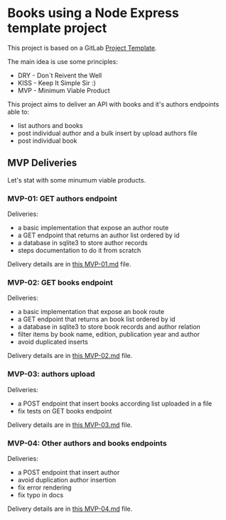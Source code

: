 # Books using a Node Express template project

This project is based on a GitLab [Project Template](https://gitlab.com/gitlab-org/project-templates/express).

The main idea is use some principles:

 * DRY - Don´t Reivent the Well
 * KISS - Keep It Simple Sir :)
 * MVP - Minimum Viable Product

This project aims to deliver an API with books and it's authors endpoints able to:

 * list authors and books
 * post individual author and a bulk insert by upload authors file
 * post individual book

## MVP Deliveries

Let's stat with some minumum viable products.

### MVP-01: GET authors endpoint

Deliveries:

 * a basic implementation that expose an author route
 * a GET endpoint that returns an author list ordered by id
 * a database in sqlite3 to store author records
 * steps documentation to do it from scratch

Delivery details are in [this MVP-01.md](./docs/MVP-01.md) file.

### MVP-02: GET books endpoint

Deliveries:

 * a basic implementation that expose an book route
 * a GET endpoint that returns an book list ordered by id
 * a database in sqlite3 to store book records and author relation
 * filter items by book name, edition, publication year and author
 * avoid duplicated inserts

Delivery details are in [this MVP-02.md](./docs/MVP-02.md) file.

### MVP-03: authors upload

Deliveries:

 * a POST endpoint that insert books according list uploaded in a file
 * fix tests on GET books endpoint

Delivery details are in [this MVP-03.md](./docs/MVP-03.md) file.

### MVP-04: Other authors and books endpoints

Deliveries:

 * a POST endpoint that insert author
 * avoid duplication author insertion
 * fix error rendering
 * fix typo in docs

Delivery details are in [this MVP-04.md](./docs/MVP-04.md) file.
